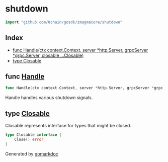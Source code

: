 <!-- Code generated by gomarkdoc. DO NOT EDIT -->

# shutdown

```go
import "github.com/0chain/gosdk/zmagmacore/shutdown"
```

## Index

- [func Handle\(ctx context.Context, server \*http.Server, grpcServer \*grpc.Server, closable ...Closable\)](<#Handle>)
- [type Closable](<#Closable>)


<a name="Handle"></a>
## func [Handle](<https://github.com/0chain/gosdk/blob/staging/zmagmacore/shutdown/shutdown.go#L25>)

```go
func Handle(ctx context.Context, server *http.Server, grpcServer *grpc.Server, closable ...Closable)
```

Handle handles various shutdown signals.

<a name="Closable"></a>
## type [Closable](<https://github.com/0chain/gosdk/blob/staging/zmagmacore/shutdown/shutdown.go#L19-L21>)

Closable represents interface for types that might be closed.

```go
type Closable interface {
    Close() error
}
```

Generated by [gomarkdoc](<https://github.com/princjef/gomarkdoc>)
